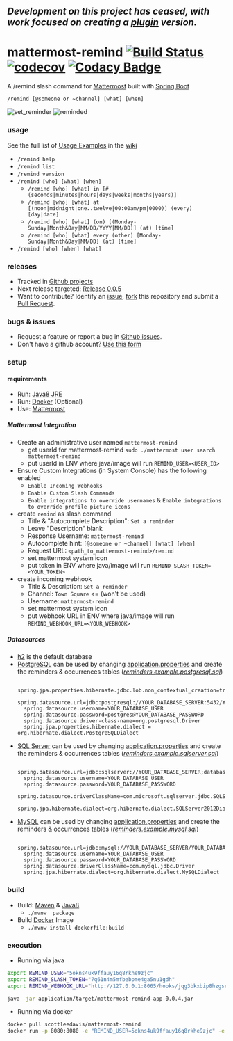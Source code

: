 ## _Development on this project has ceased, with work focused on creating a [plugin](https://github.com/scottleedavis/mattermost-plugin-remind) version._

# mattermost-remind [![Build Status](https://travis-ci.org/scottleedavis/mattermost-remind.svg?branch=master)](https://travis-ci.org/scottleedavis/mattermost-remind) [![codecov](https://codecov.io/gh/scottleedavis/mattermost-remind/branch/master/graph/badge.svg)](https://codecov.io/gh/scottleedavis/mattermost-remind) [![Codacy Badge](https://api.codacy.com/project/badge/Grade/11948b43df244a46b8f453e59998f488)](https://www.codacy.com/app/scottleedavis/mattermost-remind?utm_source=github.com&amp;utm_medium=referral&amp;utm_content=scottleedavis/mattermost-remind&amp;utm_campaign=Badge_Grade)

A /remind slash command for [Mattermost](https://mattermost.com/) built with [Spring Boot](https://spring.io/projects/spring-boot)

`/remind [@someone or ~channel] [what] [when]`

![set_reminder](set_reminder.png)
![reminded](reminded.png)

### usage

See the full list of [Usage Examples](https://github.com/scottleedavis/mattermost-remind/wiki/Usage) in the [wiki](https://github.com/scottleedavis/mattermost-remind/wiki) 
* `/remind help`
* `/remind list`
* `/remind version`
* `/remind [who] [what] [when]`
  * `/remind [who] [what] in [# (seconds|minutes|hours|days|weeks|months|years)]`
  * `/remind [who] [what] at [(noon|midnight|one..twelve|00:00am/pm|0000)] (every) [day|date]`
  * `/remind [who] [what] (on) [(Monday-Sunday|Month&Day|MM/DD/YYYY|MM/DD)] (at) [time]`
  * `/remind [who] [what] every (other) [Monday-Sunday|Month&Day|MM/DD] (at) [time]`
* `/remind [who] [when] [what]`

### releases

* Tracked in [Github projects](https://github.com/scottleedavis/mattermost-remind/projects)
* Next release targeted: [Release 0.0.5](https://github.com/scottleedavis/mattermost-remind/projects/4)
* Want to contribute?  Identify an [issue](https://github.com/scottleedavis/mattermost-remind/issues), [fork](https://help.github.com/articles/fork-a-repo/) this repository and submit a [Pull Request](https://github.com/scottleedavis/mattermost-remind/pulls).

### bugs & issues

* Request a feature or report a bug in [Github issues](https://github.com/scottleedavis/mattermost-remind/issues).
* Don't have a github account?  [Use this form](https://gitreports.com/issue/scottleedavis/mattermost-remind/)

### setup 

#### requirements
* Run: [Java8 JRE](http://openjdk.java.net/install/)
* Run: [Docker](https://www.docker.com/) (Optional)
* Use: [Mattermost](https://mattermost.com/) 

##### Mattermost Integration

* Create an administrative user named `mattermost-remind`
  * get userId for mattermost-remind `sudo ./mattermost user search mattermost-remind`
  * put userId in ENV where java/image will run `REMIND_USER=<USER_ID>`
* Ensure Custom Integrations (in System Console) has the following enabled
  * `Enable Incoming Webhooks`
  * `Enable Custom Slash Commands`
  * `Enable integrations to override usernames` & `Enable integrations to override profile picture icons`
* create `remind` as slash command
  * Title & "Autocomplete Description": `Set a reminder`
  * Leave "Description" blank
  * Response Username: `mattermost-remind`
  * Autocomplete hint: `[@someone or ~channel] [what] [when]`
  * Request URL: `<path_to_mattermost-remind>/remind`
  * set mattermost system icon
  * put token in ENV where java/image will run `REMIND_SLASH_TOKEN=<YOUR_TOKEN>`
* create incoming webhook
  * Title & Description: `Set a reminder`
  * Channel: `Town Square`  <= (won't be used)
  * Username: `mattermost-remind`
  * set mattermost system icon
  * put webhook URL in ENV where java/image will run `REMIND_WEBHOOK_URL=<YOUR_WEBHOOK>`

##### Datasources
* [h2](http://www.h2database.com/html/main.html) is the default database
* [PostgreSQL](https://www.postgresql.org/) can be used by changing [application.properties](application/src/main/resources/application.properties) and create the reminders & occurrences tables (_[reminders.example.postgresql.sql](scripts/reminders.example.postgresql.sql)_)
  ```$xslt
    spring.jpa.properties.hibernate.jdbc.lob.non_contextual_creation=true
    spring.datasource.url=jdbc:postgresql://YOUR_DATABASE_SERVER:5432/YOUR_DATABASE_NAME 
    spring.datasource.username=YOUR_DATABASE_USER 
    spring.datasource.password=postgres@YOUR_DATABASE_PASSWORD  
    spring.datasource.driver-class-name=org.postgresql.Driver
    spring.jpa.properties.hibernate.dialect = org.hibernate.dialect.PostgreSQLDialect
  ```
* [SQL Server](https://www.microsoft.com/en-us/sql-server/default.aspx) can be used by changing [application.properties](application/src/main/resources/application.properties) and create the reminders & occurrences tables  (_[reminders.example.sqlserver.sql](scripts/reminders.example.sqlserver.sql)_)
  ```$xslt
    spring.datasource.url=jdbc:sqlserver://YOUR_DATABASE_SERVER;databaseName=YOUR_DATABASE_NAME
    spring.datasource.username=YOUR_DATABASE_USER
    spring.datasource.password=YOUR_DATABASE_PASSWORD
    spring.datasource.driverClassName=com.microsoft.sqlserver.jdbc.SQLServerDriver
    spring.jpa.hibernate.dialect=org.hibernate.dialect.SQLServer2012Dialect
  ```
* [MySQL](https://www.mysql.com/) can be used by changing [application.properties](application/src/main/resources/application.properties) and create the reminders & occurrences tables  (_[reminders.example.mysql.sql](scripts/reminders.example.mysql.sql)_)
  ```$xslt
    spring.datasource.url=jdbc:mysql://YOUR_DATABASE_SERVER/YOUR_DATABASE_NAME
    spring.datasource.username=YOUR_DATABASE_USER
    spring.datasource.password=YOUR_DATABASE_PASSWORD
    spring.datasource.driverClassName=com.mysql.jdbc.Driver
    spring.jpa.hibernate.dialect=org.hibernate.dialect.MySQLDialect
  ```  
  
### build
* Build: [Maven](https://maven.apache.org/download.cgi) & [Java8](http://openjdk.java.net/install/)
  * `./mvnw  package`
* Build [Docker](https://www.docker.com/) Image 
  * `./mvnw install dockerfile:build`

### execution

* Running via java
```bash
export REMIND_USER="5okns4uk9ffauy16q8rkhe9zjc"
export REMIND_SLASH_TOKEN="7q61n4m5mfbebpme4ga5nu1gdh"
export REMIND_WEBHOOK_URL="http://127.0.0.1:8065/hooks/jqg3bkxbip8hzgsrsnzep5jqyc"

java -jar application/target/mattermost-remind-app-0.0.4.jar
```

* Running via docker 
```bash
docker pull scottleedavis/mattermost-remind
docker run -p 8080:8080 -e "REMIND_USER=5okns4uk9ffauy16q8rkhe9zjc" -e "REMIND_SLASH_TOKEN=7q61n4m5mfbebpme4ga5nu1gdh" -e "REMIND_WEBHOOK_URL=http://127.0.0.1:8065/hooks/jqg3bkxbip8hzgsrsnzep5jqyc" scottleedavis/mattermost-remind:latest
```


